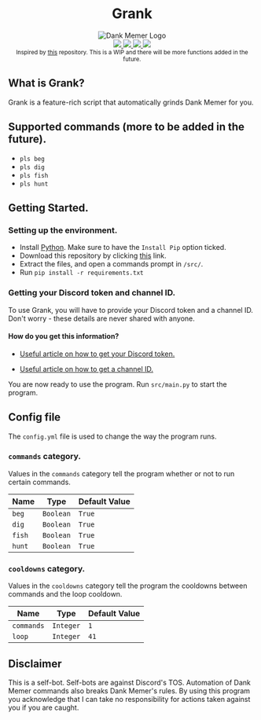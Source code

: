 <div align="center">
    <h1>Grank</h1>
    <img src="https://styles.redditmedia.com/t5_3ozad/styles/communityIcon_xvlhdypngrq61.png?width=256&s=d8079b417dde76bf9f6015d5dec902e0756e5c4f" alt="Dank Memer Logo">
</div>

<div align="center">
    <a href="https://github.com/didlly">
    <img src="https://img.shields.io/github/license/didlly/grank">
    <img src="https://img.shields.io/github/languages/top/didlly/grank">
    <img src="https://img.shields.io/bitbucket/issues-raw/didlly/grank">
    </a>
    <a href="https://didlly.github.io/grank">
    <img src="https://img.shields.io/website?down_color=lightgrey&down_message=Offline&up_color=blue&up_message=Online&url=https%3A%2F%2Fdidlly.github.io%2Fgrank%2F">
    </a>
</div>


<div align="center">
    <sub>Inspired by <a href="https://github.com/dankgrinder/dankgrinder">this</a> repository. This is a WIP and there will be more functions added in the future.</sub>
</div>

## What is Grank?
Grank is a feature-rich script that automatically grinds Dank Memer for you.

## Supported commands (more to be added in the future).
- ```pls beg```
- ```pls dig```
- ```pls fish```
- ```pls hunt```

## Getting Started.

### Setting up the environment.
- Install [Python](https://www.python.org/). Make sure to have the ```Install Pip``` option ticked. 
- Download this repository by clicking [this](https://github.com/didlly/grank/archive/refs/heads/master.zip) link. 
- Extract the files, and open a commands prompt in ```/src/```.
- Run ```pip install -r requirements.txt```

### Getting your Discord token and channel ID.
To use Grank, you will have to provide your Discord token and a channel ID. Don't worry - these details are never shared with anyone.

#### How do you get this information?
- [Useful article on how to get your Discord token.](https://discordhelp.net/discord-token)

- [Useful article on how to get a channel ID.](https://docs.statbot.net/docs/faq/general/how-find-id/)

You are now ready to use the program. Run ```src/main.py``` to start the program.

## Config file
The ```config.yml``` file is used to change the way the program runs.

### ```commands``` category.
Values in the ```commands``` category tell the program whether or not to run certain commands.

| Name  | Type | Default Value |
| ------------- | ------------- | ------------- |
| ```beg```  | ```Boolean``` | ```True```  |
| ```dig```  | ```Boolean``` | ```True```  |
| ```fish```  | ```Boolean``` | ```True```  |
| ```hunt```  | ```Boolean``` | ```True```  |

### ```cooldowns``` category.
Values in the ```cooldowns``` category tell the program the cooldowns between commands and the loop cooldown.

| Name  | Type | Default Value |
| ------------- | ------------- | ------------- |
| ```commands```  | ```Integer``` | ```1```  |
| ```loop```  | ```Integer``` | ```41```  |

## Disclaimer
This is a self-bot. Self-bots are against Discord's TOS. Automation of Dank Memer commands also breaks Dank Memer's rules. By using this program you acknowledge that I can take no responsibility for actions taken against you if you are caught.
